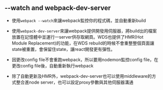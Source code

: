 ## --watch and webpack-dev-server

- 使用`webpack --watch`來讓webpack監控你的程式碼，並自動重新build

- 使用`webpack-dev-server`來讓webpack提供開發用伺服器，將build出的檔案放置在記憶體中並運行一server供存取網頁。WDS也提供了HMR(Hot Module Replacement)的功能，在WDS rebuild的時候不會重整整個頁面讓state被重置，會保留住state，讓react開發更有彈性。

- 因更改config file不會重跑webpack，所以要用nodemon監控config file，在更改config file後，自動重新執行webpack


- 除了自動更新及HMR外，webpack-dev-server也可以使用middleware的方式整合進node server，也可以設定proxy參數與其他伺服器溝通